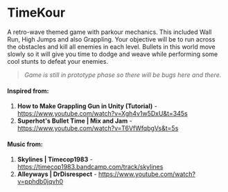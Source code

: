 # TimeKour
A retro-wave themed game with parkour mechanics. This included Wall Run, High Jumps and also Grappling. Your objective will be to run across the obstacles and kill all enemies in each level.  Bullets in this world move slowly so it will give you time to dodge and weave while performing some cool stunts to defeat your enemies. 



> *Game is still in prototype phase so there will be bugs here and there.* 



#### Inspired from:

1.  **How to Make Grappling Gun in Unity (Tutorial)** - https://www.youtube.com/watch?v=Xgh4v1w5DxU&t=345s
2. **Superhot's Bullet Time | Mix and Jam** - https://www.youtube.com/watch?v=T6VfWfqbgVs&t=5s



#### Music from:

1. **Skylines | Timecop1983** - https://timecop1983.bandcamp.com/track/skylines
2. **Alleyways | DrDisrespect** - https://www.youtube.com/watch?v=pphdb0jqvh0